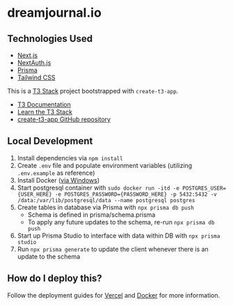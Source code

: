 # dreamjournal.io

## Technologies Used

- [Next.js](https://nextjs.org)
- [NextAuth.js](https://next-auth.js.org)
- [Prisma](https://prisma.io)
- [Tailwind CSS](https://tailwindcss.com)

This is a [T3 Stack](https://create.t3.gg/) project bootstrapped with `create-t3-app`.
- [T3 Documentation](https://create.t3.gg/)
- [Learn the T3 Stack](https://create.t3.gg/en/faq#what-learning-resources-are-currently-available)
- [create-t3-app GitHub repository](https://github.com/t3-oss/create-t3-app)

## Local Development

1. Install dependencies via `npm install`
1. Create `.env` file and populate environment variables (utilizing `.env.example` as reference)
1. Install Docker ([via Windows](https://docs.docker.com/desktop/install/windows-install/#install-docker-desktop-on-windows))
1. Start postgresql container with `sudo docker run -itd -e POSTGRES_USER={USER_HERE} -e POSTGRES_PASSWORD={PASSWORD_HERE} -p 5432:5432 -v /data:/var/lib/postgresql/data --name postgresql postgres`
1. Create tables in database via Prisma with `npx prisma db push`
    - Schema is defined in prisma/schema.prisma
    - To apply any future updates to the schema, re-run `npx prisma db push`
1. Start up Prisma Studio to interface with data within DB with `npx prisma studio`
1. Run `npx prisma generate` to update the client whenever there is an update to the schema

## How do I deploy this?

Follow the deployment guides for [Vercel](https://create.t3.gg/en/deployment/vercel) and [Docker](https://create.t3.gg/en/deployment/docker) for more information.